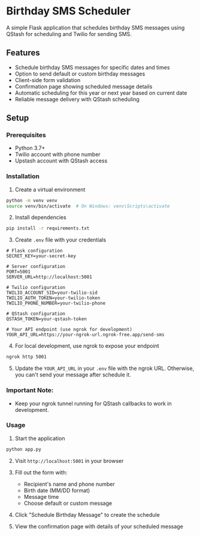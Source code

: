 # Birthday SMS Scheduler

A simple Flask application that schedules birthday SMS messages using QStash for scheduling and Twilio for sending SMS.

## Features

- Schedule birthday SMS messages for specific dates and times
- Option to send default or custom birthday messages
- Client-side form validation
- Confirmation page showing scheduled message details
- Automatic scheduling for this year or next year based on current date
- Reliable message delivery with QStash scheduling

## Setup
### Prerequisites

- Python 3.7+
- Twilio account with phone number
- Upstash account with QStash access

### Installation

1. Create a virtual environment
```bash
python -m venv venv
source venv/bin/activate  # On Windows: venv\Scripts\activate
```

2. Install dependencies
```bash
pip install -r requirements.txt
```

3. Create `.env` file with your credentials
```
# Flask configuration
SECRET_KEY=your-secret-key

# Server configuration
PORT=5001
SERVER_URL=http://localhost:5001

# Twilio configuration
TWILIO_ACCOUNT_SID=your-twilio-sid
TWILIO_AUTH_TOKEN=your-twilio-token
TWILIO_PHONE_NUMBER=your-twilio-phone

# QStash configuration
QSTASH_TOKEN=your-qstash-token

# Your API endpoint (use ngrok for development)
YOUR_API_URL=https://your-ngrok-url.ngrok-free.app/send-sms
```

4. For local development, use ngrok to expose your endpoint
```bash
ngrok http 5001
```

5. Update the `YOUR_API_URL` in your `.env` file with the ngrok URL. Otherwise, you can't send your message after schedule it.

### Important Note: 
- Keep your ngrok tunnel running for QStash callbacks to work in development.

### Usage

1. Start the application
```bash
python app.py
```

2. Visit `http://localhost:5001` in your browser

3. Fill out the form with:
   - Recipient's name and phone number
   - Birth date (MM/DD format)
   - Message time
   - Choose default or custom message

4. Click "Schedule Birthday Message" to create the schedule

5. View the confirmation page with details of your scheduled message